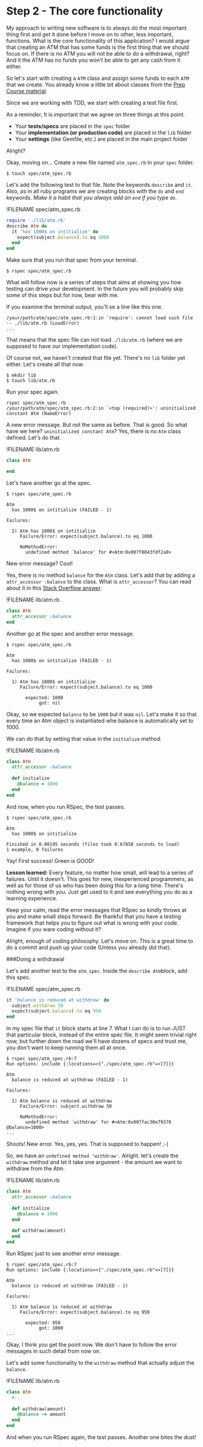# Step 2 - The core functionality

My approach to writing new software is to always do the most important thing first and get it done before I move on to other, less important, functions. What is the core functionality of this application? I would argue that creating an ATM that has some funds is the first thing that we should focus on. If there is no ATM you will not be able to do a withdrawal, right? And it the ATM has no funds you won't be able to get any cash from it either. 

So let's start with creating a `ATM` class and assign some funds to each `ATM` that we create. You already know a little bit about classes from the [Prep Course material](https://craftacademy.gitbooks.io/caa_precourse/content/ruby/classes.html).

Since we are working with TDD, we start with creating a test file first. 

As a reminder, It is important that we agree on three things at this point.

* Your **tests/specs** are placed in the `spec` folder
* Your **implementation (or production code)** are placed in the `lib` folder
* Your **settings** (like Gemfile, etc.) are placed in the main project folder

Alright?

Okay, moving on... Create a new file named `atm_spec.rb` in your `spec` folder. 

```
$ touch spec/atm_spec.rb
```
Let's add the following test to that file. Note the keywords `describe` and `it`. Also, as in all ruby programs we are creating blocks with the `do` and `end` keywords. *Make it a habit that you always add an `end` if you type `do`.*

!FILENAME spec/atm_spec.rb
```ruby
require './lib/atm.rb'
describe Atm do
  it 'has 1000$ on intitialize' do
    expect(subject.balance).to eq 1000
  end
end
```
Make sure that you run that spec from your terminal.
```
$ rspec spec/atm_spec.rb
```

What will follow now is a series of steps that aims at showing you how testing can drive your development. In the future you will probably skip some of this steps but for now, bear with me. 

If you examine the terminal output, you'll se a line like this one.

```
/your/path/atm/spec/atm_spec.rb:1:in `require': cannot load such file -- ./lib/atm.rb (LoadError)
...
```

That means that the spec file can not load `./lib/atm.rb` (where we are supposed to have our implementation code). 

Of course not, we haven't created that file yet. There's no `lib` folder yet either. Let's create all that now. 

```
$ mkdir lib
$ touch lib/atm.rb
```

Run your spec again. 

```
rspec spec/atm_spec.rb
/your/path/atm/spec/atm_spec.rb:2:in `<top (required)>': uninitialized constant Atm (NameError)
```

A new error message. But not the same as before. That is good. So what have we here?  `uninitialized constant Atm`? Yes, there is no `Atm` class defined. Let's do that. 

!FILENAME lib/atm.rb
```ruby
class Atm

end
```

Let's have another go at the spec.

```
$ rspec spec/atm_spec.rb

Atm
  has 1000$ on intitialize (FAILED - 1)

Failures:

  1) Atm has 1000$ on intitialize
     Failure/Error: expect(subject.balance).to eq 1000
     
     NoMethodError:
       undefined method `balance' for #<Atm:0x007f8043fdf2a8>
```

New error message? Cool!

Yes, there is no method `balance` for the `Atm` class. Let's add that by adding a `attr_accessor :balance` to the class. What is `attr_accessor`? You can read about it in this [Stack Overflow answer](http://stackoverflow.com/a/5046915/1354994). 

!FILENAME lib/atm.rb
```ruby
class Atm
  attr_accessor :balance
end
```

Another go at the spec and another error message. 

```
$ rspec spec/atm_spec.rb

Atm
  has 1000$ on intitialize (FAILED - 1)

Failures:

  1) Atm has 1000$ on intitialize
     Failure/Error: expect(subject.balance).to eq 1000
     
       expected: 1000
            got: nil
```

Okay, so we expected `balance` to be `1000` but it was `nil`. Let's make it so that every time an Atm object is instantiated whe balance is automatically set to 1000. 

We can do that by setting that value in the `initialize` method. 

!FILENAME lib/atm.rb
```ruby
class Atm
  attr_accessor :balance
  
  def initialize
    @balance = 1000
  end
end
```

And now, when you run RSpec, the test passes. 

```
$ rspec spec/atm_spec.rb

Atm
  has 1000$ on intitialize

Finished in 0.00195 seconds (files took 0.67858 seconds to load)
1 example, 0 failures
```

Yay! First success! Green is GOOD!

**Lesson learned:**  Every feature, no matter how small, will lead to a series of failures. Until it doesn't. This goes for new, inexperienced programmers, as well as for those of us who has been doing this for a long time. There's nothing wrong with you. Just get used to it and see everything you do as a learning experience. 

Keep your calm, read the error messages that RSpec so kindly throws at you and make small steps forward. Be thankful that you have a testing framework that helps you to figure out what is wrong with your code. Imagine if you ware coding without it? 

Alright, enough of coding philosophy. Let's move on. This is a great time to do a commit and push up your code (Unless you already did that). 


###Doing a withdrawal

Let's add another test to the `atm_spec`. Inside the `describe Atm`block, add this spec.

!FILENAME spec/atm_spec.rb
```ruby
it 'balance is reduced at withdraw' do
  subject.withdraw 50
  expect(subject.balance).to eq 950
end
```

In my spec file that `it` block starts at line 7. What I can do is to run JUST that particular block, instead of the entire spec file. It might seem trivial right now, but further down the road we'll have dozens of specs and trust me, you don't want to keep running them all at once. 

```
$ rspec spec/atm_spec.rb:7
Run options: include {:locations=>{"./spec/atm_spec.rb"=>[7]}}

Atm
  balance is reduced at withdraw (FAILED - 1)

Failures:

  1) Atm balance is reduced at withdraw
     Failure/Error: subject.withdraw 50
     
     NoMethodError:
       undefined method `withdraw' for #<Atm:0x007fac30e79378 @balance=1000>
...
```
Shoots! New error. Yes, yes, yes. That is supposed to happen! ;-)

So, we have an `undefined method 'withdraw'`. Alright. let's create the `withdraw` method and let it take one argument - the amount we want to withdraw from the Atm. 

!FILENAME lib/atm.rb
```ruby
class Atm
  attr_accessor :balance
  
  def initialize
    @balance = 1000
  end
  
  def withdraw(amount) 
  end
end
```

Run RSpec just to see another error message. 

```
$ rspec spec/atm_spec.rb:7
Run options: include {:locations=>{"./spec/atm_spec.rb"=>[7]}}

Atm
  balance is reduced at withdraw (FAILED - 1)

Failures:

  1) Atm balance is reduced at withdraw
     Failure/Error: expect(subject.balance).to eq 950
     
       expected: 950
            got: 1000
...
```

Okay, I think you get the point now. We don't have to follow the error messages in such detail from now on.

Let's add some functionality to the `withdraw` method that actually adjust the `balance`. 

!FILENAME lib/atm.rb
```ruby
class Atm
  #...
  
  def withdraw(amount) 
    @balance -= amount
  end
end
```

And when you run RSpec again, the test passes. Another one bites the dust!



